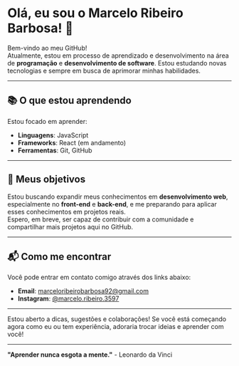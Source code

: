 # Olá, eu sou o Marcelo Ribeiro Barbosa! 👋

Bem-vindo ao meu GitHub!  
Atualmente, estou em processo de aprendizado e desenvolvimento na área de **programação** e **desenvolvimento de software**. Estou estudando novas tecnologias e sempre em busca de aprimorar minhas habilidades.

---

## 📚 O que estou aprendendo

Estou focado em aprender:

- **Linguagens**: JavaScript
- **Frameworks**: React (em andamento)
- **Ferramentas**: Git, GitHub

---

## 🚀 Meus objetivos

Estou buscando expandir meus conhecimentos em **desenvolvimento web**, especialmente no **front-end** e **back-end**, e me preparando para aplicar esses conhecimentos em projetos reais.  
Espero, em breve, ser capaz de contribuir com a comunidade e compartilhar mais projetos aqui no GitHub.

---

## 📬 Como me encontrar

Você pode entrar em contato comigo através dos links abaixo:

- **Email**: [marceloribeirobarbosa92@gmail.com](mailto:marceloribeirobarbosa92@gmail.com)
- **Instagram**: [@marcelo.ribeiro.3597](https://www.instagram.com/marcelo.ribeiro.3597)

---

Estou aberto a dicas, sugestões e colaborações! Se você está começando agora como eu ou tem experiência, adoraria trocar ideias e aprender com você!

---

**"Aprender nunca esgota a mente."** - Leonardo da Vinci
